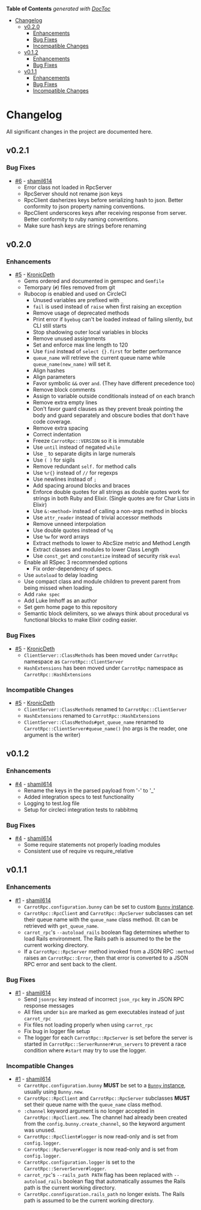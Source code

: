 <!-- START doctoc generated TOC please keep comment here to allow auto update -->
<!-- DON'T EDIT THIS SECTION, INSTEAD RE-RUN doctoc TO UPDATE -->
**Table of Contents**  *generated with [DocToc](https://github.com/thlorenz/doctoc)*

- [Changelog](#changelog)
  - [v0.2.0](#v020)
    - [Enhancements](#enhancements)
    - [Bug Fixes](#bug-fixes)
    - [Incompatible Changes](#incompatible-changes)
  - [v0.1.2](#v012)
    - [Enhancements](#enhancements-1)
    - [Bug Fixes](#bug-fixes-1)
  - [v0.1.1](#v011)
    - [Enhancements](#enhancements-2)
    - [Bug Fixes](#bug-fixes-2)
    - [Incompatible Changes](#incompatible-changes-1)

<!-- END doctoc generated TOC please keep comment here to allow auto update -->

# Changelog
All significant changes in the project are documented here.

## v0.2.1

### Bug Fixes
* [#6](https://github.com/C-S-D/carrot_rpc/pull/6) - [shamil614](https://github.com/shamil614)
  * Error class not loaded in RpcServer
  * RpcServer should not rename json keys
  * RpcClient dasherizes keys before serializing hash to json. Better conformity to json property naming conventions.
  * RpcClient underscores keys after receiving response from server. Better conformity to ruby naming conventions.
  * Make sure hash keys are strings before renaming


## v0.2.0

### Enhancements
* [#5](https://github.com/C-S-D/carrot_rpc/pull/5) - [KronicDeth](http://github.com/KronicDeth)
  * Gems ordered and documented in gemspec and `Gemfile`
  * Temorpary (`#`) files removed from git
  * Rubocop is enabled and used on CircleCI
    * Unused variables are prefixed with `_`
    * `fail` is used instead of `raise` when first raising an exception
    * Remove usage of deprecated methods
    * Print error if `byebug` can't be loaded instead of failing silently, but CLI still starts
    * Stop shadowing outer local variables in blocks
    * Remove unused assignments
    * Set and enforce max line length to 120
    * Use `find` instead of `select {}.first` for better performance
    * `queue_name` will retrieve the current queue name while `queue_name(new_name)` will set it.
    * Align hashes
    * Align parameters
    * Favor symbolic `&&` over `and`. (They have different precedence too)
    * Remove block comments
    * Assign to variable outside conditionals instead of on each branch
    * Remove extra empty lines
    * Don't favor guard clauses as they prevent break pointing the body and guard separately and obscure bodies that don't have code coverage.
    * Remove extra spacing
    * Correct indentation
    * Freeze `CarrotRpc::VERSION` so it is immutable
    * Use `until` instead of negated `while`
    * Use `_` to separate digits in large numerals
    * Use `( )` for sigils
    * Remove redundant `self.` for method calls
    * Use `%r{}` instead of `//` for regexps
    * Use newlines instead of `;`
    * Add spacing around blocks and braces
    * Enforce double quotes for all strings as double quotes work for strings in both Ruby and Elixir. (Single quotes are for Char Lists in Elixir)
    * Use `&:<method>` instead of calling a non-args method in blocks
    * Use `attr_reader` instead of trivial accessor methods
    * Remove unneed interpolation
    * Use double quotes instead of `%q`
    * Use `%w` for word arrays
    * Extract methods to lower to AbcSize metric and Method Length
    * Extract classes and modules to lower Class Length
    * Use `const_get` and `constantize` instead of security risk `eval`
  * Enable all RSpec 3 recommended options
    * Fix order-dependency of specs.
  * Use `autoload` to delay loading
  * Use compact class and module children to prevent parent from being missed when loading.
  * Add `rake spec`
  * Add Luke Imhoff as an author
  * Set gem home page to this repository
  * Semantic block delimiters, so we always think about procedural vs functional blocks to make Elixir coding easier.

### Bug Fixes
* [#5](https://github.com/C-S-D/carrot_rpc/pull/5) - [KronicDeth](http://github.com/KronicDeth)
  * `ClientServer::ClassMethods` has been moved under `CarrotRpc` namespace as `CarrotRpc::ClientServer`
  * `HashExtensions` has been moved under `CarrotRpc` namespace as `CarrotRpc::HashExtensions`

### Incompatible Changes
* [#5](https://github.com/C-S-D/carrot_rpc/pull/5) - [KronicDeth](http://github.com/KronicDeth)
  * `ClientServer::ClassMethods` renamed to `CarrotRpc::ClientServer`
  * `HashExtensions` renamed to `CarrotRpc::HashExtensions`
  * `ClientServer::ClassMethods#get_queue_name` renamed to `CarrotRpc::ClientServer#queue_name()` (no args is the reader, one argument is the writer)

## v0.1.2

### Enhancements
* [#4](https://github.com/C-S-D/carrot_rpc/pull1) - [shamil614](https://github.com/shamil614)
  * Rename the keys in the parsed payload from '-' to '_'
  * Added integration specs to test functionality
  * Logging to test.log file
  * Setup for circleci integration tests to rabbitmq

### Bug Fixes
* [#4](https://github.com/C-S-D/carrot_rpc/pull1) - [shamil614](https://github.com/shamil614)
  * Some require statements not properly loading modules
  * Consistent use of require vs require_relative

## v0.1.1

### Enhancements
* [#1](https://github.com/C-S-D/carrot_rpc/pull1) - [shamil614](https://github.com/shamil614)
  * `CarrotRpc.configuration.bunny` can be set to custom
    [`Bunny` instance](http://www.rubydoc.info/gems/bunny/Bunny#new-class_method).
  * `CarrotRpc::RpcClient` and `CarrotRpc::RpcServer` subclasses can set their queue name with the `queue_name` class
    method. (It can be retrieved with `get_queue_name`.
  * `carrot_rpc`'s `--autoload_rails` boolean flag determines whether to load Rails environment.  The Rails path is
    assumed to the be the current working directory.
  * If a `CarrotRpc::RpcServer` method invoked from a JSON RPC `:method` raises an `CarrotRpc::Error`, then that error
    is converted to a JSON RPC error and sent back to the client.

### Bug Fixes
* [#1](https://github.com/C-S-D/carrot_rpc/pull/1) - [shamil614](https://github.com/shamil614)
  * Send `jsonrpc` key instead of incorrect `json_rpc` key in JSON RPC response messages
  * All files under `bin` are marked as gem executables instead of just `carrot_rpc`
  * Fix files not loading properly when using `carrot_rpc`
  * Fix bug in logger file setup
  * The logger for each `CarrotRpc::RpcServer` is set before the server is started in
    `CarrotRpc::ServerRunner#run_servers` to prevent a race condition where `#start` may try to use the logger.

### Incompatible Changes
* [#1](https://github.com/C-S-D/carrot_rpc/pull/1) - [shamil614](https://github.com/shamil614)
  * `CarrotRpc.configuration.bunny` **MUST** be set to a
    [`Bunny` instance](http://www.rubydoc.info/gems/bunny/Bunny#new-class_method), usually using `Bunny.new`.
  * `CarrotRpc::RpcClient` and `CarrotRpc::RpcServer` subclasses **MUST** set their queue name with the `queue_name`
    class method.
  * `:channel` keyword argument is no longer accepted in `CarrotRpc::RpcClient.new`.  The channel had already been
    created from the `config.bunny.create_channel`, so the keyword argument was unused.
  * `CarrotRpc::RpcClient#logger` is now read-only and is set from `config.logger`.
  * `CarrotRpc::RpcServer#logger` is now read-only and is set from `config.logger`.
  * `CarrotRpc.configuration.logger` is set to the `CarrotRpc::ServerServer#logger`.
  * `carrot_rpc`'s `--rails_path PATH` flag has been replaced with `--autoload_rails` boolean flag that automatically
     assumes the Rails path is the current working directory.
  * `CarrotRpc.connfiguration.rails_path` no longer exists.  The Rails path is assumed to be the current working
    directory.
